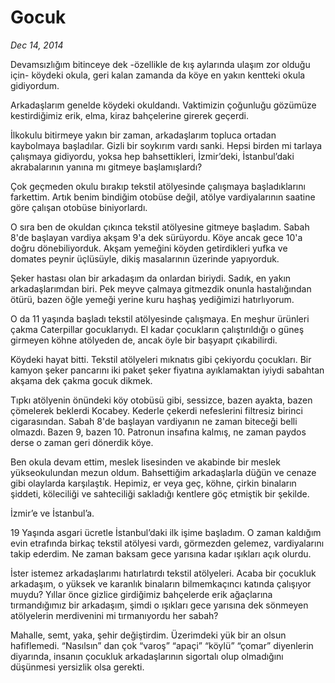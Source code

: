 # Gocuk

*Dec 14, 2014*

Devamsızlığım bitinceye dek -özellikle de kış aylarında ulaşım zor olduğu için- köydeki okula, geri kalan zamanda da köye en yakın kentteki okula gidiyordum.

Arkadaşlarım genelde köydeki okuldandı. Vaktimizin çoğunluğu gözümüze kestirdiğimiz erik, elma, kiraz bahçelerine girerek geçerdi.

İlkokulu bitirmeye yakın bir zaman, arkadaşlarım topluca ortadan kaybolmaya başladılar. Gizli bir soykırım vardı sanki. Hepsi birden mi tarlaya çalışmaya gidiyordu, yoksa hep bahsettikleri, İzmir’deki, İstanbul’daki akrabalarının yanına mı gitmeye başlamışlardı?

Çok geçmeden okulu bırakıp tekstil atölyesinde çalışmaya başladıklarını farkettim. Artık benim bindiğim otobüse değil, atölye vardiyalarının saatine göre çalışan otobüse biniyorlardı.

O sıra ben de okuldan çıkınca tekstil atölyesine gitmeye başladım. Sabah 8'de başlayan vardiya akşam 9'a dek sürüyordu. Köye ancak gece 10'a doğru dönebiliyorduk. Akşam yemeğini köyden getirdikleri yufka ve domates peynir üçlüsüyle, dikiş masalarının üzerinde yapıyorduk.

Şeker hastası olan bir arkadaşım da onlardan biriydi. Sadık, en yakın arkadaşlarımdan biri. Pek meyve çalmaya gitmezdik onunla hastalığından ötürü, bazen öğle yemeği yerine kuru haşhaş yediğimizi hatırlıyorum.

O da 11 yaşında başladı tekstil atölyesinde çalışmaya. En meşhur ürünleri çakma Caterpillar gocuklarıydı. El kadar çocukların çalıştırıldığı o güneş girmeyen köhne atölyeden de, ancak öyle bir başyapıt çıkabilirdi.

Köydeki hayat bitti. Tekstil atölyeleri mıknatıs gibi çekiyordu çocukları. Bir kamyon şeker pancarını iki paket şeker fiyatına ayıklamaktan iyiydi sabahtan akşama dek çakma gocuk dikmek.

Tıpkı atölyenin önündeki köy otobüsü gibi, sessizce, bazen ayakta, bazen çömelerek beklerdi Kocabey. Kederle çekerdi nefeslerini filtresiz birinci cigarasından. Sabah 8'de başlayan vardiyanın ne zaman biteceği belli olmazdı. Bazen 9, bazen 10. Patronun insafına kalmış, ne zaman paydos derse o zaman geri dönerdik köye.

Ben okula devam ettim, meslek lisesinden ve akabinde bir meslek yükseokulundan mezun oldum. Bahsettiğim arkadaşlarla düğün ve cenaze gibi olaylarda karşılaştık. Hepimiz, er veya geç, köhne, çirkin binaların şiddeti, köleciliği ve sahteciliği sakladığı kentlere göç etmiştik bir şekilde.

İzmir’e ve İstanbul’a.

19 Yaşında asgari ücretle İstanbul’daki ilk işime başladım. O zaman kaldığım evin etrafında birkaç tekstil atölyesi vardı, görmezden gelemez, vardiyalarını takip ederdim. Ne zaman baksam gece yarısına kadar ışıkları açık olurdu.

İster istemez arkadaşlarımı hatırlatırdı tekstil atölyeleri. Acaba bir çocukluk arkadaşım, o yüksek ve karanlık binaların bilmemkaçıncı katında çalışıyor muydu? Yıllar önce gizlice girdiğimiz bahçelerde erik ağaçlarına tırmandığımız bir arkadaşım, şimdi o ışıkları gece yarısına dek sönmeyen atölyelerin merdivenini mi tırmanıyordu her sabah?

Mahalle, semt, yaka, şehir değiştirdim. Üzerimdeki yük bir an olsun hafiflemedi. “Nasılsın” dan çok “varoş” “apaçi” “köylü” “çomar” diyenlerin diyarında, insanın çocukluk arkadaşlarının sigortalı olup olmadığını düşünmesi yersizlik olsa gerekti.

